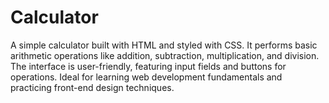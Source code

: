# Calculator
A simple calculator built with HTML and styled with CSS. It performs basic arithmetic operations like addition, subtraction, multiplication, and division. The interface is user-friendly, featuring input fields and buttons for operations. Ideal for learning web development fundamentals and practicing front-end design techniques.
